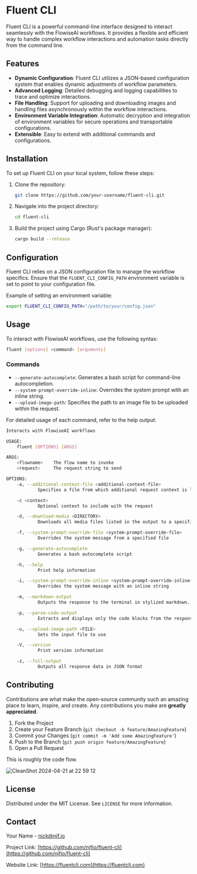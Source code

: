 

# Fluent CLI

Fluent CLI is a powerful command-line interface designed to interact seamlessly with the FlowiseAI workflows. It provides a flexible and efficient way to handle complex workflow interactions and automation tasks directly from the command line.   


## Features

- **Dynamic Configuration**: Fluent CLI utilizes a JSON-based configuration system that enables dynamic adjustments of workflow parameters.
- **Advanced Logging**: Detailed debugging and logging capabilities to trace and optimize interactions.
- **File Handling**: Support for uploading and downloading images and handling files asynchronously within the workflow interactions.
- **Environment Variable Integration**: Automatic decryption and integration of environment variables for secure operations and transportable configurations.
- **Extensible**: Easy to extend with additional commands and configurations.

## Installation

To set up Fluent CLI on your local system, follow these steps:

1. Clone the repository:
   ```bash
   git clone https://github.com/your-username/fluent-cli.git
   ```
2. Navigate into the project directory:
   ```bash
   cd fluent-cli
   ```
3. Build the project using Cargo (Rust's package manager):
   ```bash
   cargo build --release
   ```

## Configuration

Fluent CLI relies on a JSON configuration file to manage the workflow specifics. Ensure that the `FLUENT_CLI_CONFIG_PATH` environment variable is set to point to your configuration file.

Example of setting an environment variable:
```bash
export FLUENT_CLI_CONFIG_PATH="/path/to/your/config.json"
```

## Usage

To interact with FlowiseAI workflows, use the following syntax:

```bash
fluent [options] <command> [arguments]
```

### Commands

- `--generate-autocomplete`: Generates a bash script for command-line autocompletion.
- `--system-prompt-override-inline`: Overrides the system prompt with an inline string.
- `--upload-image-path`: Specifies the path to an image file to be uploaded within the request.

For detailed usage of each command, refer to the help output:

```bash
Interacts with FlowiseAI workflows

USAGE:
    fluent [OPTIONS] [ARGS]

ARGS:
    <flowname>    The flow name to invoke
    <request>     The request string to send

OPTIONS:
    -a, --additional-context-file <additional-context-file>
            Specifies a file from which additional request context is loaded

    -c <context>
            Optional context to include with the request

    -d, --download-media <DIRECTORY>
            Downloads all media files listed in the output to a specified directory

    -f, --system-prompt-override-file <system-prompt-override-file>
            Overrides the system message from a specified file

    -g, --generate-autocomplete
            Generates a bash autocomplete script

    -h, --help
            Print help information

    -i, --system-prompt-override-inline <system-prompt-override-inline>
            Overrides the system message with an inline string

    -m, --markdown-output
            Outputs the response to the terminal in stylized markdown. Do not use for pipelines

    -p, --parse-code-output
            Extracts and displays only the code blocks from the response

    -u, --upload-image-path <FILE>
            Sets the input file to use

    -V, --version
            Print version information

    -z, --full-output
            Outputs all response data in JSON format
```

## Contributing

Contributions are what make the open-source community such an amazing place to learn, inspire, and create. Any contributions you make are **greatly appreciated**.

1. Fork the Project
2. Create your Feature Branch (`git checkout -b feature/AmazingFeature`)
3. Commit your Changes (`git commit -m 'Add some AmazingFeature'`)
4. Push to the Branch (`git push origin feature/AmazingFeature`)
5. Open a Pull Request

This is roughly the code flow.

![CleanShot 2024-04-21 at 22 59 12](https://github.com/njfio/fluent_cli/assets/7220/e9d0023b-5f63-4a22-ae26-e948d3ec262f)


## License

Distributed under the MIT License. See `LICENSE` for more information.

## Contact

Your Name - nick@njf.io

Project Link: [https://github.com/njfio/fluent-cli](https://github.com/njfio/fluent-cli)

Website Link: [https://fluentcli.com](https://fluentcli.com)

